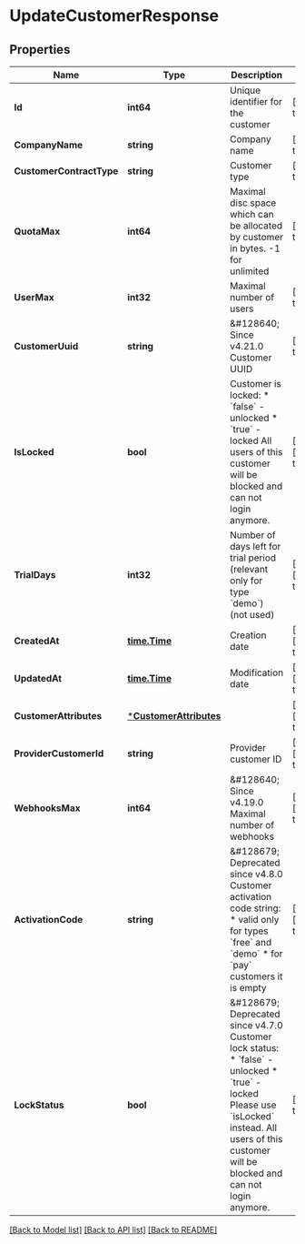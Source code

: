 # UpdateCustomerResponse

## Properties
Name | Type | Description | Notes
------------ | ------------- | ------------- | -------------
**Id** | **int64** | Unique identifier for the customer | [default to null]
**CompanyName** | **string** | Company name | [default to null]
**CustomerContractType** | **string** | Customer type | [default to null]
**QuotaMax** | **int64** | Maximal disc space which can be allocated by customer in bytes. -1 for unlimited | [default to null]
**UserMax** | **int32** | Maximal number of users | [default to null]
**CustomerUuid** | **string** | &amp;#128640; Since v4.21.0  Customer UUID | [default to null]
**IsLocked** | **bool** | Customer is locked:  * &#x60;false&#x60; - unlocked  * &#x60;true&#x60; - locked    All users of this customer will be blocked and can not login anymore. | [optional] [default to false]
**TrialDays** | **int32** | Number of days left for trial period (relevant only for type &#x60;demo&#x60;)  (not used) | [optional] [default to null]
**CreatedAt** | [**time.Time**](time.Time.md) | Creation date | [optional] [default to null]
**UpdatedAt** | [**time.Time**](time.Time.md) | Modification date | [optional] [default to null]
**CustomerAttributes** | [***CustomerAttributes**](CustomerAttributes.md) |  | [optional] [default to null]
**ProviderCustomerId** | **string** | Provider customer ID | [optional] [default to null]
**WebhooksMax** | **int64** | &amp;#128640; Since v4.19.0  Maximal number of webhooks | [optional] [default to null]
**ActivationCode** | **string** | &amp;#128679; Deprecated since v4.8.0  Customer activation code string:  * valid only for types &#x60;free&#x60; and &#x60;demo&#x60;  * for &#x60;pay&#x60; customers it is empty | [optional] [default to null]
**LockStatus** | **bool** | &amp;#128679; Deprecated since v4.7.0  Customer lock status:  * &#x60;false&#x60; - unlocked  * &#x60;true&#x60; - locked    Please use &#x60;isLocked&#x60; instead.  All users of this customer will be blocked and can not login anymore. | [default to false]

[[Back to Model list]](../README.md#documentation-for-models) [[Back to API list]](../README.md#documentation-for-api-endpoints) [[Back to README]](../README.md)

